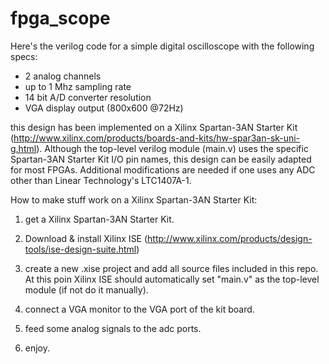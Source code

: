 # fpga_scope

Here's the verilog code for a simple digital oscilloscope with the following specs:

- 2 analog channels
- up to 1 Mhz sampling rate
- 14 bit A/D converter resolution
- VGA display output (800x600 @72Hz)

this design has been implemented on a Xilinx Spartan-3AN Starter Kit (http://www.xilinx.com/products/boards-and-kits/hw-spar3an-sk-uni-g.html). Although the top-level verilog module (main.v) uses the specific Spartan-3AN Starter Kit I/O pin names, this design can be easily adapted for most FPGAs. Additional modifications are needed if one uses any ADC other than Linear Technology's LTC1407A-1.


How to make stuff work on a Xilinx Spartan-3AN Starter Kit: 

1) get a Xilinx Spartan-3AN Starter Kit.

2) Download & install Xilinx ISE (http://www.xilinx.com/products/design-tools/ise-design-suite.html)

3) create a new .xise project and add all source files included in this repo. At this poin Xilinx ISE should automatically set 
"main.v" as the top-level module (if not do it manually).

5) connect a VGA monitor to the VGA port of the kit board. 

4) feed some analog signals to the adc ports.

6) enjoy.

